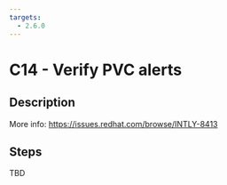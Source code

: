 ```yaml
---
targets:
  - 2.6.0
---
```


# C14 - Verify PVC alerts

## Description

More info: <https://issues.redhat.com/browse/INTLY-8413>

## Steps

TBD
